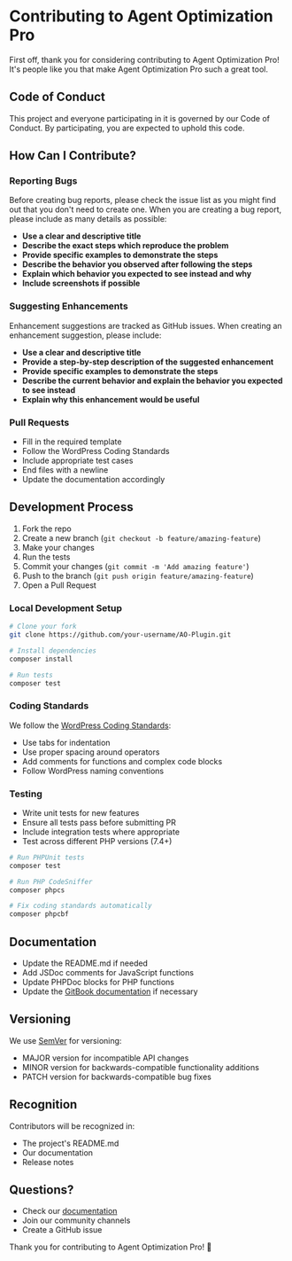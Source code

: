 # Contributing to Agent Optimization Pro

First off, thank you for considering contributing to Agent Optimization Pro! It's people like you that make Agent Optimization Pro such a great tool.

## Code of Conduct

This project and everyone participating in it is governed by our Code of Conduct. By participating, you are expected to uphold this code.

## How Can I Contribute?

### Reporting Bugs

Before creating bug reports, please check the issue list as you might find out that you don't need to create one. When you are creating a bug report, please include as many details as possible:

* **Use a clear and descriptive title**
* **Describe the exact steps which reproduce the problem**
* **Provide specific examples to demonstrate the steps**
* **Describe the behavior you observed after following the steps**
* **Explain which behavior you expected to see instead and why**
* **Include screenshots if possible**

### Suggesting Enhancements

Enhancement suggestions are tracked as GitHub issues. When creating an enhancement suggestion, please include:

* **Use a clear and descriptive title**
* **Provide a step-by-step description of the suggested enhancement**
* **Provide specific examples to demonstrate the steps**
* **Describe the current behavior and explain the behavior you expected to see instead**
* **Explain why this enhancement would be useful**

### Pull Requests

* Fill in the required template
* Follow the WordPress Coding Standards
* Include appropriate test cases
* End files with a newline
* Update the documentation accordingly

## Development Process

1. Fork the repo
2. Create a new branch (`git checkout -b feature/amazing-feature`)
3. Make your changes
4. Run the tests
5. Commit your changes (`git commit -m 'Add amazing feature'`)
6. Push to the branch (`git push origin feature/amazing-feature`)
7. Open a Pull Request

### Local Development Setup

```bash
# Clone your fork
git clone https://github.com/your-username/AO-Plugin.git

# Install dependencies
composer install

# Run tests
composer test
```

### Coding Standards

We follow the [WordPress Coding Standards](https://make.wordpress.org/core/handbook/best-practices/coding-standards/):

* Use tabs for indentation
* Use proper spacing around operators
* Add comments for functions and complex code blocks
* Follow WordPress naming conventions

### Testing

* Write unit tests for new features
* Ensure all tests pass before submitting PR
* Include integration tests where appropriate
* Test across different PHP versions (7.4+)

```bash
# Run PHPUnit tests
composer test

# Run PHP CodeSniffer
composer phpcs

# Fix coding standards automatically
composer phpcbf
```

## Documentation

* Update the README.md if needed
* Add JSDoc comments for JavaScript functions
* Update PHPDoc blocks for PHP functions
* Update the [GitBook documentation](https://cm777.gitbook.io/cm777-docs) if necessary

## Versioning

We use [SemVer](http://semver.org/) for versioning:

* MAJOR version for incompatible API changes
* MINOR version for backwards-compatible functionality additions
* PATCH version for backwards-compatible bug fixes

## Recognition

Contributors will be recognized in:

* The project's README.md
* Our documentation
* Release notes

## Questions?

* Check our [documentation](https://cm777.gitbook.io/cm777-docs)
* Join our community channels
* Create a GitHub issue

Thank you for contributing to Agent Optimization Pro! 🎉

